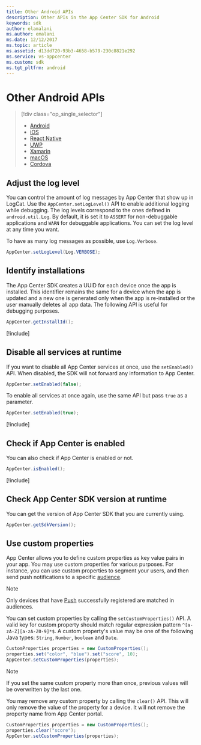 ```yaml
---
title: Other Android APIs
description: Other APIs in the App Center SDK for Android
keywords: sdk
author: elamalani
ms.author: emalani
ms.date: 12/12/2017
ms.topic: article
ms.assetid: d13dd720-93b3-4658-b579-230c8821e292
ms.service: vs-appcenter
ms.custom: sdk
ms.tgt_pltfrm: android
---
```


# Other Android APIs

> [!div class="op_single_selector"]
> * [Android](android.md)
> * [iOS](ios.md)
> * [React Native](react-native.md)
> * [UWP](uwp.md)
> * [Xamarin](xamarin.md)
> * [macOS](macos.md)
> * [Cordova](cordova.md)


## Adjust the log level

You can control the amount of log messages by App Center that show up in LogCat. Use the `AppCenter.setLogLevel()` API to enable additional logging while debugging. The log levels correspond to the ones defined in `android.util.Log`. By default, it is set it to `ASSERT` for non-debuggable applications and `WARN` for debuggable applications. You can set the log level at any time you want.

To have as many log messages as possible, use `Log.Verbose`.

```java
AppCenter.setLogLevel(Log.VERBOSE);
```

## Identify installations

The App Center SDK creates a UUID for each device once the app is installed. This identifier remains the same for a device when the app is updated and a new one is generated only when the app is re-installed or the user manually deletes all app data. The following API is useful for debugging purposes.

```java
AppCenter.getInstallId();
```

[!include[](../android-see-async.md)]

## Disable all services at runtime

If you want to disable all App Center services at once, use the `setEnabled()` API. When disabled, the SDK will not forward any information to App Center.

```java
AppCenter.setEnabled(false);
```

To enable all services at once again, use the same API but pass `true` as a parameter.

```java
AppCenter.setEnabled(true);
```

[!include[](../android-see-async.md)]

## Check if App Center is enabled

You can also check if App Center is enabled or not.

```java
AppCenter.isEnabled();
```

[!include[](../android-see-async.md)]

## Check App Center SDK version at runtime

You can get the version of App Center SDK that you are currently using.

```java
AppCenter.getSdkVersion();
```

## Use custom properties

App Center allows you to define custom properties as key value pairs in your app. You may use custom properties for various purposes. For instance, you can use custom properties to segment your users, and then send push notifications to a specific [audience](~/push/audiences.md).

> [!NOTE]
> Only devices that have [Push](../push/android.md) successfully registered are matched in audiences.

You can set custom properties by calling the `setCustomProperties()` API. A valid key for custom property should match regular expression pattern `^[a-zA-Z][a-zA-Z0-9]*$`. A custom property's value may be one of the following Java types: `String`, `Number`, `boolean` and `Date`. 

```java
CustomProperties properties = new CustomProperties();
properties.set("color", "blue").set("score", 10);
AppCenter.setCustomProperties(properties);
```

> [!NOTE]
> If you set the same custom property more than once, previous values will be overwritten by the last one.

You may remove any custom property by calling the `clear()` API. This will only remove the value of the property for a device. It will not remove the property name from App Center portal.

```java
CustomProperties properties = new CustomProperties();
properties.clear("score");
AppCenter.setCustomProperties(properties);
```
